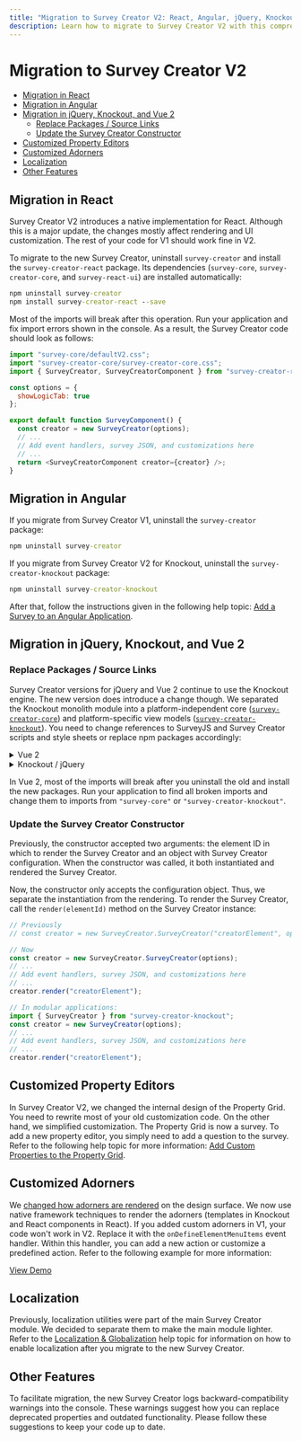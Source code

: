 ```yaml
---
title: "Migration to Survey Creator V2: React, Angular, jQuery, Knockout, and Vue"
description: Learn how to migrate to Survey Creator V2 with this comprehensive guide. Explore migration steps for React, Angular, jQuery, Knockout, and Vue. Update packages, adapt to constructor changes, customize property editors and adorners, handle localization, and explore other new features.
---
```


# Migration to Survey Creator V2

- [Migration in React](#migration-in-react)
- [Migration in Angular](#migration-in-angular)
- [Migration in jQuery, Knockout, and Vue 2](#migration-in-jquery-knockout-and-vue-2)
  - [Replace Packages / Source Links](#replace-packages--source-links)
  - [Update the Survey Creator Constructor](#update-the-survey-creator-constructor)
- [Customized Property Editors](#customized-property-editors)
- [Customized Adorners](#customized-adorners)
- [Localization](#localization)
- [Other Features](#other-features)

## Migration in React

Survey Creator V2 introduces a native implementation for React. Although this is a major update, the changes mostly affect rendering and UI customization. The rest of your code for V1 should work fine in V2.

To migrate to the new Survey Creator, uninstall `survey-creator` and install the `survey-creator-react` package. Its dependencies (`survey-core`, `survey-creator-core`, and `survey-react-ui`) are installed automatically:

```cmd
npm uninstall survey-creator
npm install survey-creator-react --save
```

Most of the imports will break after this operation. Run your application and fix import errors shown in the console. As a result, the Survey Creator code should look as follows:

```js
import "survey-core/defaultV2.css";
import "survey-creator-core/survey-creator-core.css";
import { SurveyCreator, SurveyCreatorComponent } from "survey-creator-react";

const options = {
  showLogicTab: true
};

export default function SurveyComponent() {
  const creator = new SurveyCreator(options);
  // ...
  // Add event handlers, survey JSON, and customizations here
  // ...
  return <SurveyCreatorComponent creator={creator} />;
}
```
## Migration in Angular

If you migrate from Survey Creator V1, uninstall the `survey-creator` package:

```cmd
npm uninstall survey-creator
```

If you migrate from Survey Creator V2 for Knockout, uninstall the `survey-creator-knockout` package:

```cmd
npm uninstall survey-creator-knockout
```

After that, follow the instructions given in the following help topic: [Add a Survey to an Angular Application](https://surveyjs.io/form-library/documentation/get-started-angular).

## Migration in jQuery, Knockout, and Vue 2

### Replace Packages / Source Links

Survey Creator versions for jQuery and Vue 2 continue to use the Knockout engine. The new version does introduce a change though. We separated the Knockout monolith module into a platform-independent core ([`survey-creator-core`](https://www.npmjs.com/package/survey-creator-core)) and platform-specific view models ([`survey-creator-knockout`](https://www.npmjs.com/package/survey-creator-knockout)). You need to change references to SurveyJS and Survey Creator scripts and style sheets or replace npm packages accordingly:

<details>
  <summary>Vue 2</summary>

```cmd
npm uninstall survey-creator
npm install survey-creator-knockout --save
```

```js
<script>
import "survey-core/defaultV2.min.css";
import "survey-creator-core/survey-creator-core.min.css";
</script>
```
</details>

<details>
  <summary>Knockout / jQuery</summary>

```html
<!-- Previously -->
<!-- <script src="https://unpkg.com/survey-knockout/survey.ko.min.css"></script> -->
<!-- <script src="https://unpkg.com/survey-knockout/survey.ko.min.js"></script> -->

<!-- <link  href="https://unpkg.com/survey-creator/survey-creator.css" type="text/css" rel="stylesheet"> -->
<!-- <script src="https://unpkg.com/survey-creator/survey-creator.min.js"></script> -->
```

```html
<!-- Now -->
<script src="https://unpkg.com/survey-core/survey.core.min.css"></script>
<script src="https://unpkg.com/survey-core/survey.core.min.js"></script>
<script src="https://unpkg.com/survey-knockout-ui/survey-knockout-ui.min.js"></script>

<link  href="https://unpkg.com/survey-creator-core/survey-creator-core.min.css" type="text/css" rel="stylesheet">
<script src="https://unpkg.com/survey-creator-core/survey-creator-core.min.js"></script>
<script src="https://unpkg.com/survey-creator-knockout/survey-creator-knockout.min.js"></script>
```
</details>

In Vue 2, most of the imports will break after you uninstall the old and install the new packages. Run your application to find all broken imports and change them to imports from `"survey-core"` or `"survey-creator-knockout"`.

### Update the Survey Creator Constructor 

Previously, the constructor accepted two arguments: the element ID in which to render the Survey Creator and an object with Survey Creator configuration. When the constructor was called, it both instantiated and rendered the Survey Creator.

Now, the constructor only accepts the configuration object. Thus, we separate the instantiation from the rendering. To render the Survey Creator, call the `render(elementId)` method on the Survey Creator instance:

```js
// Previously
// const creator = new SurveyCreator.SurveyCreator("creatorElement", options);
```

```js
// Now
const creator = new SurveyCreator.SurveyCreator(options);
// ...
// Add event handlers, survey JSON, and customizations here
// ...
creator.render("creatorElement");

// In modular applications:
import { SurveyCreator } from "survey-creator-knockout";
const creator = new SurveyCreator(options);
// ...
// Add event handlers, survey JSON, and customizations here
// ...
creator.render("creatorElement");
```

## Customized Property Editors

In Survey Creator V2, we changed the internal design of the Property Grid. You need to rewrite most of your old customization code. On the other hand, we simplified customization. The Property Grid is now a survey. To add a new property editor, you simply need to add a question to the survey. Refer to the following help topic for more information: [Add Custom Properties to the Property Grid](https://surveyjs.io/Documentation/Survey-Creator?id=property-grid#add-custom-properties-to-the-property-grid).

## Customized Adorners

We [changed how adorners are rendered](https://surveyjs.io/Documentation/Survey-Creator?id=Creator-V2-Whats-New#alternative-rendering-for-adorners) on the design surface. We now use native framework techniques to render the adorners (templates in Knockout and React components in React). If you added custom adorners in V1, your code won't work in V2. Replace it with the `onDefineElementMenuItems` event handler. Within this handler, you can add a new action or customize a predefined action. Refer to the following example for more information:

[View Demo](https://surveyjs.io/Examples/Survey-Creator/?id=customadorner (linkStyle))

## Localization

Previously, localization utilities were part of the main Survey Creator module. We decided to separate them to make the main module lighter. Refer to the [Localization & Globalization](https://surveyjs.io/Documentation/Survey-Creator?id=localization) help topic for information on how to enable localization after you migrate to the new Survey Creator.


## Other Features

To facilitate migration, the new Survey Creator logs backward-compatibility warnings into the console. These warnings suggest how you can replace deprecated properties and outdated functionality. Please follow these suggestions to keep your code up to date.
